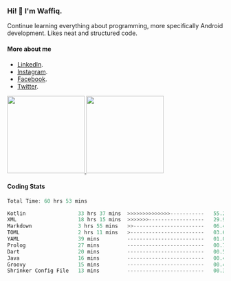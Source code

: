 ### Hi! 👋 I'm Waffiq.

Continue learning everything about programming, more specifically Android development. Likes neat and structured code.

#### More about me 
- [LinkedIn](https://www.linkedin.com/in/waffiqaziz/).
- [Instagram](https://www.instagram.com/waffiqaziz/).
- [Facebook](https://web.facebook.com/WaffiqAziz/).
- [Twitter](https://twitter.com/AzizWaffiq).

<p align="left">
<a href="https://github.com/waffiqaziz">
  <img height="180em" src="https://github-readme-stats-eight-theta.vercel.app/api?username=waffiqaziz&show_icons=true&theme=algolia&include_all_commits=true&count_private=true"/>
  <img height="180em" src="https://github-readme-stats-eight-theta.vercel.app/api/top-langs/?username=waffiqaziz&layout=compact&langs_count=8&theme=algolia"/>
</a>
</p>

#### Coding Stats
<!--START_SECTION:waka-->

```rust
Total Time: 60 hrs 53 mins

Kotlin                 33 hrs 37 mins  >>>>>>>>>>>>>>-----------   55.22 %
XML                    18 hrs 15 mins  >>>>>>>------------------   29.98 %
Markdown               3 hrs 55 mins   >>-----------------------   06.43 %
TOML                   2 hrs 11 mins   >------------------------   03.60 %
YAML                   39 mins         -------------------------   01.08 %
Prolog                 27 mins         -------------------------   00.75 %
Dart                   20 mins         -------------------------   00.56 %
Java                   16 mins         -------------------------   00.46 %
Groovy                 15 mins         -------------------------   00.43 %
Shrinker Config File   13 mins         -------------------------   00.37 %
```

<!--END_SECTION:waka-->
